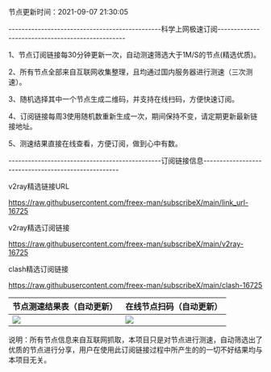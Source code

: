 节点更新时间：2021-09-07 21:30:05 <!-- 星期 2 -->

-----------------------------------------------科学上网极速订阅-------------------------------------------------

1、节点订阅链接每30分钟更新一次，自动测速筛选大于1M/S的节点(精选优质)。

2、所有节点全部来自互联网收集整理，且均通过国内服务器进行测速（三次测速）。

3、随机选择其中一个节点生成二维码，并支持在线扫码，方便快速订阅。

4、订阅链接每周3使用随机数重新生成一次，期间保持不变，请定期更新最新链接地址。

5、测速结果直接在线查看，方便订阅，做到心中有数。

-----------------------------------------------订阅链接信息----------------------------------------------------

v2ray精选链接URL

https://raw.githubusercontent.com/freex-man/subscribeX/main/link_url-16725


v2ray精选订阅链接

https://raw.githubusercontent.com/freex-man/subscribeX/main/v2ray-16725


clash精选订阅链接

https://raw.githubusercontent.com/freex-man/subscribeX/main/clash-16725


|节点测速结果表（自动更新）|在线节点扫码（自动更新）|
|---------------------------------------------|---------------------------------------------|
|<img src="https://raw.githubusercontent.com/freex-man/subscribeX/main/speed.png"/>|<img src="https://raw.githubusercontent.com/freex-man/subscribeX/main/qrcode.png">|

说明：所有节点信息来自互联网抓取，本项目只是对节点进行测速，自动筛选出了优质的节点进行分享，用户在使用此订阅链接过程中所产生的的一切不好结果均与本项目无关。

